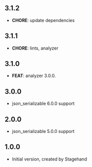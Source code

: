 ## 3.1.2

- **CHORE**: update dependencies

## 3.1.1

- **CHORE**: lints, analyzer

## 3.1.0

 - **FEAT**: analyzer 3.0.0.

## 3.0.0

- json_serializable 6.0.0 support

## 2.0.0

- json_serializable 5.0.0 support

## 1.0.0

- Initial version, created by Stagehand
